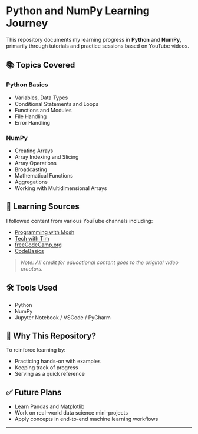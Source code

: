 # Python and NumPy Learning Journey

This repository documents my learning progress in **Python** and **NumPy**, primarily through tutorials and practice sessions based on YouTube videos.

## 📚 Topics Covered

### Python Basics
- Variables, Data Types
- Conditional Statements and Loops
- Functions and Modules
- File Handling
- Error Handling

### NumPy
- Creating Arrays
- Array Indexing and Slicing
- Array Operations
- Broadcasting
- Mathematical Functions
- Aggregations
- Working with Multidimensional Arrays

## 🎥 Learning Sources
I followed content from various YouTube channels including:
- [Programming with Mosh](https://www.youtube.com/user/programmingwithmosh)
- [Tech with Tim](https://www.youtube.com/c/TechWithTim)
- [freeCodeCamp.org](https://www.youtube.com/c/Freecodecamp)
- [CodeBasics](https://www.youtube.com/c/codebasics)

> *Note: All credit for educational content goes to the original video creators.*

## 🛠 Tools Used
- Python
- NumPy
- Jupyter Notebook / VSCode / PyCharm

## 🧠 Why This Repository?
To reinforce learning by:
- Practicing hands-on with examples
- Keeping track of progress
- Serving as a quick reference

## ✅ Future Plans
- Learn Pandas and Matplotlib
- Work on real-world data science mini-projects
- Apply concepts in end-to-end machine learning workflows

---